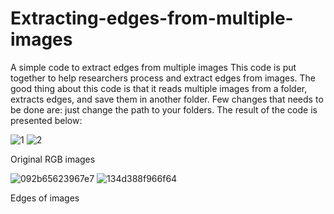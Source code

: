 # Extracting-edges-from-multiple-images
A simple code to extract edges from multiple images
This code is put together to help researchers process and extract edges from images. The good thing about this code is that it reads multiple images from a folder, extracts edges, and save them in another folder. Few changes that needs to be done are: just change the path to your folders. The result of the code is presented below:

![1](https://user-images.githubusercontent.com/63404097/149868328-a0fa341f-5928-4b3b-a5b0-2d3990c1f05f.jpg)
![2](https://user-images.githubusercontent.com/63404097/149868330-67e2b57f-ae50-4b69-8fb2-c87a41620870.jpg)

Original RGB images




![092b65623967e7](https://user-images.githubusercontent.com/63404097/149868371-ea0832b7-05a5-4ede-9a26-da5d2baf8a91.jpg)
![134d388f966f64](https://user-images.githubusercontent.com/63404097/149868372-209ae316-930c-4a50-8a36-7f2ff80305d6.jpg)

Edges of images


